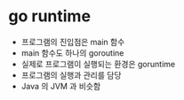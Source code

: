 # go runtime

- 프로그램의 진입점은 main 함수
- main 함수도 하나의 goroutine
- 실제로 프로그램이 실행되는 환경은 goruntime
- 프로그램의 실행과 관리를 담당
- Java 의 JVM 과 비슷함